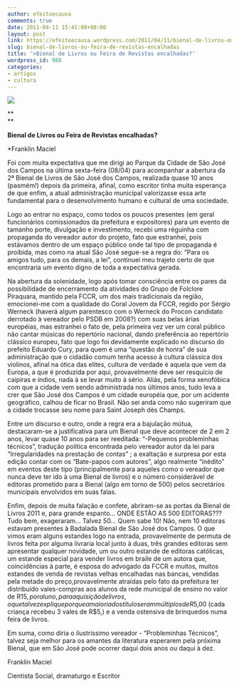 ```yaml
---
author: efeitoecausa
comments: true
date: 2011-04-11 15:41:00+00:00
layout: post
link: https://efeitoecausa.wordpress.com/2011/04/11/bienal-de-livros-ou-feira-de-revistas-encalhadas/
slug: bienal-de-livros-ou-feira-de-revistas-encalhadas
title: '>Bienal de Livros ou Feira de Revistas encalhadas?'
wordpress_id: 988
categories:
- artigos
- cultura
---
```


> 	 	
	
	
     


[![](http://efeitoecausa.files.wordpress.com/2011/04/bienaldelivrossjc.jpg?w=169)](http://efeitoecausa.files.wordpress.com/2011/04/bienaldelivrossjc.jpg)

**  
**

**Bienal de Livros ou Feira de Revistas encalhadas?**

  


*Franklin Maciel

  


Foi com muita expectativa que me dirigi ao Parque da Cidade de São José dos Campos na última sexta-feira (08/04) para acompanhar a abertura da 2ª Bienal de Livros de São José dos Campos, realizada quase 10 anos (pasmém!) depois da primeira, afinal, como escritor tinha  muita esperança de que enfim, a atual administração municipal valorizasse essa arte fundamental para o desenvolvimento humano e cultural de uma sociedade.

  


Logo ao entrar no espaço, como todos os poucos presentes (em geral funcionários comissionados da prefeitura e expositores) para um evento de tamanho porte, divulgação e investimento, recebi uma réguinha com propaganda do vereador autor do projeto, fato que estranhei, pois estávamos dentro de um espaço público onde tal tipo de propaganda é proibida, mas como na atual São José segue-se a regra do: “Para os amigos tudo, para os demais, a lei”, continuei meu trajeto certo de que encontraria um evento digno de toda a expectativa gerada.

  


Na abertura da solenidade, logo após tomar consciência entre os pares da possibilidade de encerramento da atividades do Grupo de Folclore Piraquara, mantido pela FCCR, um dos mais tradicionais da região, emocionei-me com a qualidade do Coral Jovem da FCCR, regido por Sérgio Werneck (haverá algum parentesco com o Werneck do Procon candidato derrotado à vereador pelo PSDB em 2008?) com suas belas árias européias, mas estranhei o fato de, pela primeira vez ver um coral público não cantar músicas do repertório nacional, dando preferência ao repertório clássico europeu, fato que logo foi devidamente explicado no discurso do prefeito Eduardo Cury, para quem é uma “questão de honra” de sua administração que o cidadão comum tenha acesso à cultura clássica dos violinos, afinal na ótica das elites, cultura de verdade é aquela que vem da Europa, a que é produzida por aqui, provavelmente deve ser resquício de caipiras e índios, nada à se levar muito à sério. Aliás, pela forma xenofóbica com que a cidade vem sendo administrada nos últimos anos, tudo leva a crer que São José dos Campos é um cidade européia que, por um acidente geográfico, calhou de ficar no Brasil. Não sei anda como não sugeriram que a cidade trocasse seu nome para Saint Joseph dès Champs.

  


Entre um discurso e outro, onde a regra era a bajulação mútua, destacaram-se a justificativa para um Bienal que deve acontecer de 2 em 2 anos, levar quase 10 anos para ser reeditada: “-Pequenos probleminhas técnicos”, tradução política encontrada pelo vereador autor da lei para “Irregularidades na prestação de contas” ; a exaltação e surpresa por esta edição contar com os “Bate-papos com autores”, algo realmente “inédito” em eventos deste tipo (principalmente para aqueles como o vereador que nunca deve ter ido à uma Bienal de livros) e o número considerável de editoras prometido para a Bienal (algo em torno de 500) pelos secretários municipais envolvidos em suas falas.

  


Enfim, depois de muita falação e confete, abriram-se as portas da Bienal de Livros 2011 e, para grande espanto...  ONDE ESTÃO AS 500 EDITORAS??? Tudo bem, exageraram... Talvez 50... Quem sabe 10! Não, nem 10 editoras estavam presentes à Badalada Bienal de São José dos Campos. O que vimos eram alguns estandes logo na entrada, provavelmente de permuta de livros feita por alguma livraria local junto à duas, três grandes editoras sem apresentar qualquer novidade, um ou outro estande de editoras católicas, um estande especial para vender livros em braile de um autora que, coincidências à parte, é esposa do advogado da FCCR e muitos, muitos estandes de venda de revistas velhas encalhadas nas bancas, vendidas pela metade do preço,provavelmente atraídas pelo fato da prefeitura ter distribuído vales-compras aos alunos da rede municipal de ensino no valor de R$15, por aluno, para aquisição de livros, o que talvez explique porque a maioria dos títulos eram múltiplos de R$5,00 (cada criança recebeu 3 vales de R$5,) e a venda ostensiva de brinquedos numa feira de livros.

  


Em suma, como diria o ilustríssimo vereador - “Probleminhas Técnicos”, talvez seja melhor para os amantes da literatura esperarem pela próxima Bienal, que em São José pode ocorrer daqui dois anos ou daqui à dez. 

  


Franklin Maciel

Cientista Social, dramaturgo e Escritor

  

